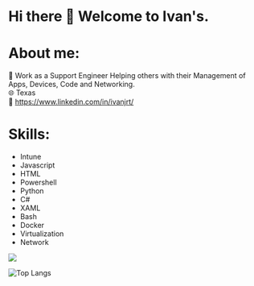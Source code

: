 # Hi there 👋 Welcome to Ivan's.

# About me:
🪪 Work as a Support Engineer Helping others with their Management of Apps, Devices, Code and Networking. <br/>
🌐 Texas <br/>
📩 https://www.linkedin.com/in/ivanjrt/ <br/>


# Skills:
- Intune
- Javascript
- HTML
- Powershell
- Python
- C#
- XAML
- Bash
- Docker
- Virtualization
- Network


<!-- Stats -->
<picture>
  <source
    srcset="https://github-readme-stats.vercel.app/api?username=ivanjrt&show_icons=true&theme=dark"
    media="(prefers-color-scheme: dark)"
  />
  <source
    srcset="https://github-readme-stats.vercel.app/api?username=ivanjrt&show_icons=true"
    media="(prefers-color-scheme: light), (prefers-color-scheme: no-preference)"
  />
  <img src="https://github-readme-stats.vercel.app/api?username=ivanjrt&show_icons=true" />
</picture>

![Top Langs](https://github-readme-stats.vercel.app/api/top-langs/?username=ivanjrt&langs_count=8)


<!--
**ivanjrt/ivanjrt** is a ✨ _special_ ✨ repository because its `README.md` (this file) appears on your GitHub profile.

Here are some ideas to get you started:

- 🔭 I’m currently working on ...
- 🌱 I’m currently learning ...
- 👯 I’m looking to collaborate on ...
- 🤔 I’m looking for help with ...
- 💬 Ask me about ...
- 📫 How to reach me: ...
- 😄 Pronouns: ...
- ⚡ Fun fact: ...
-->
